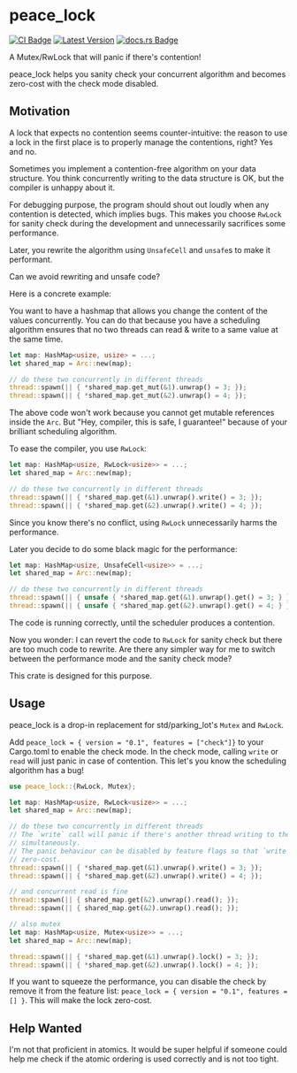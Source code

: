 peace_lock
============
[![CI Badge]][CI Page] [![Latest Version]][crates.io] [![docs.rs Badge]][docs.rs]

[CI Badge]: https://img.shields.io/github/actions/workflow/status/dovahcrow/peace-lock/test.yml?style=flat-square
[CI Page]: https://github.com/dovahcrow/peace-lock/actions/workflows/test.yml
[Latest Version]: https://img.shields.io/crates/v/peace-lock.svg?style=flat-square
[crates.io]: https://crates.io/crates/peace-lock
[docs.rs Badge]: https://img.shields.io/docsrs/peace-lock?style=flat-square
[docs.rs]: https://docs.rs/peace-lock

A Mutex/RwLock that will panic if there's contention!

peace_lock helps you sanity check your concurrent algorithm and becomes zero-cost with the check
mode disabled.

## Motivation

A lock that expects no contention seems counter-intuitive: the reason to use a
lock in the first place is to properly manage the contentions, right? Yes and no. 

Sometimes you implement a contention-free algorithm on your data structure. You 
think concurrently writing to the data structure is OK, but the compiler is
unhappy about it.

For debugging purpose, the program should shout out loudly when any contention
is detected, which implies bugs. This makes you choose `RwLock` for sanity check
during the development and unnecessarily sacrifices some performance.

Later, you rewrite the algorithm using `UnsafeCell` and
`unsafe`s to make it performant.

Can we avoid rewriting and unsafe code?

Here is a concrete example:

You want to have a hashmap that allows you change the content of the values
concurrently. You can do that because you have a scheduling algorithm ensures
that no two threads can read & write to a same value at the same time.

```rust
let map: HashMap<usize, usize> = ...;
let shared_map = Arc::new(map);

// do these two concurrently in different threads
thread::spawn(|| { *shared_map.get_mut(&1).unwrap() = 3; });
thread::spawn(|| { *shared_map.get_mut(&2).unwrap() = 4; });
```
The above code won't work because you cannot get mutable references inside the
`Arc`. But "Hey, compiler, this is safe, I guarantee!" because of your brilliant 
scheduling algorithm.

To ease the compiler, you use `RwLock`:
```rust
let map: HashMap<usize, RwLock<usize>> = ...;
let shared_map = Arc::new(map);

// do these two concurrently in different threads
thread::spawn(|| { *shared_map.get(&1).unwrap().write() = 3; });
thread::spawn(|| { *shared_map.get(&2).unwrap().write() = 4; });
```
Since you know there's no conflict, using `RwLock` unnecessarily harms the
performance.

Later you decide to do some black magic for the performance:
```rust
let map: HashMap<usize, UnsafeCell<usize>> = ...;
let shared_map = Arc::new(map);

// do these two concurrently in different threads
thread::spawn(|| { unsafe { *shared_map.get(&1).unwrap().get() = 3; } });
thread::spawn(|| { unsafe { *shared_map.get(&2).unwrap().get() = 4; } });
```
The code is running correctly, until the scheduler produces a contention.

Now you wonder: I can revert the code to `RwLock` for sanity check but there are
too much code to rewrite. Are there any simpler way for me to switch between the
performance mode and the sanity check mode?

This crate is designed for this purpose.

## Usage

peace_lock is a drop-in replacement for std/parking_lot's `Mutex` and `RwLock`.

Add `peace_lock = { version = "0.1", features = ["check"]}` to your Cargo.toml
to enable the check mode. In the check mode, calling `write` or `read` will just
panic in case of contention. This let's you know the scheduling algorithm has a
bug!


```rust
use peace_lock::{RwLock, Mutex};

let map: HashMap<usize, RwLock<usize>> = ...;
let shared_map = Arc::new(map);

// do these two concurrently in different threads
// The `write` call will panic if there's another thread writing to the value
// simultaneously.
// The panic behaviour can be disabled by feature flags so that `write` becomes
// zero-cost.
thread::spawn(|| { *shared_map.get(&1).unwrap().write() = 3; });
thread::spawn(|| { *shared_map.get(&2).unwrap().write() = 4; });

// and concurrent read is fine
thread::spawn(|| { shared_map.get(&2).unwrap().read(); });
thread::spawn(|| { shared_map.get(&2).unwrap().read(); });

// also mutex
let map: HashMap<usize, Mutex<usize>> = ...;
let shared_map = Arc::new(map);

thread::spawn(|| { *shared_map.get(&1).unwrap().lock() = 3; });
thread::spawn(|| { *shared_map.get(&2).unwrap().lock() = 4; });
```

If you want to squeeze the performance, you can disable the check by remove it
from the feature list: `peace_lock = { version = "0.1", features = [] }`. This 
will make the lock zero-cost.

## Help Wanted

I'm not that proficient in atomics. It would be super helpful if someone could help
me check if the atomic ordering is used correctly and is not too tight.
